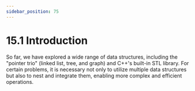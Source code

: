 ```yaml
---
sidebar_position: 75
---
```


# 15.1 Introduction

So far, we have explored a wide range of data structures, including the "pointer trio" (linked list, tree, and graph) and C++'s built-in STL library. For certain problems, it is necessary not only to utilize multiple data structures but also to nest and integrate them, enabling more complex and efficient operations.
